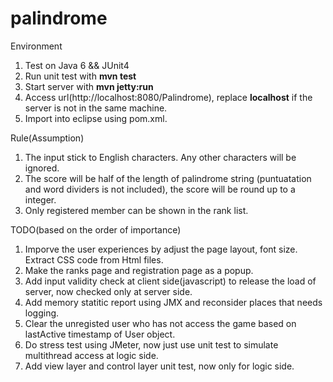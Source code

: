 palindrome
===============
Environment

1. Test on Java 6 && JUnit4 
2. Run unit test with __mvn test__
3. Start server with __mvn jetty:run__
4. Access url(http://localhost:8080/Palindrome), replace __localhost__ if the server is not in the same machine.
5. Import into eclipse using pom.xml.

Rule(Assumption)

1. The input stick to English characters. Any other characters will be ignored.
2. The score will be half of the length of palindrome string (puntuatation and word dividers is not included), the score will be round up to a integer.
3. Only registered member can be shown in the rank list. 


TODO(based on the order of importance)

1. Imporve the user experiences by adjust the page layout, font size. Extract CSS code from Html files.
2. Make the ranks page and registration page as a popup.
2. Add input validity check at client side(javascript) to release the load of server, now checked only at server side.
3. Add memory statitic report using JMX and reconsider places that needs logging.
4. Clear the unregisted user who has not access the game based on lastActive timestamp of User object. 
5. Do stress test using JMeter, now just use unit test to simulate multithread access at logic side.
6. Add view layer and control layer unit test, now only for logic side. 


